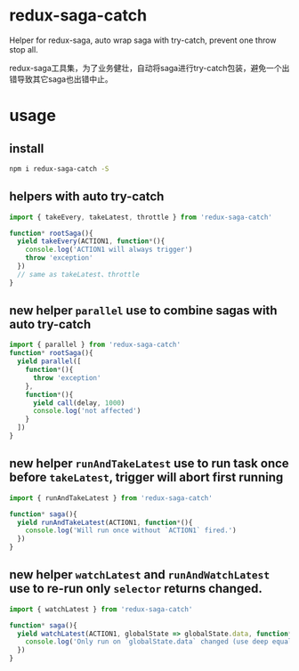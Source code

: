# redux-saga-catch
Helper for redux-saga, auto wrap saga with try-catch, prevent one throw stop all.

redux-saga工具集，为了业务健壮，自动将saga进行try-catch包装，避免一个出错导致其它saga也出错中止。

# usage
## install
```sh
npm i redux-saga-catch -S
```

## helpers with auto try-catch
```js
import { takeEvery, takeLatest, throttle } from 'redux-saga-catch'

function* rootSaga(){
  yield takeEvery(ACTION1, function*(){
    console.log('ACTION1 will always trigger')
    throw 'exception'
  })
  // same as takeLatest、throttle
}
```

## new helper `parallel` use to combine sagas with auto try-catch
```js
import { parallel } from 'redux-saga-catch'
function* rootSaga(){
  yield parallel([
    function*(){
      throw 'exception'
    },
    function*(){
      yield call(delay, 1000)
      console.log('not affected')
    }
  ])
}
```

## new helper `runAndTakeLatest` use to run task once before `takeLatest`, trigger will abort first running
```js
import { runAndTakeLatest } from 'redux-saga-catch'

function* saga(){
  yield runAndTakeLatest(ACTION1, function*(){
    console.log('Will run once without `ACTION1` fired.')
  })
}
```

## new helper `watchLatest` and `runAndWatchLatest` use to re-run only `selector` returns changed.
```js
import { watchLatest } from 'redux-saga-catch'

function* saga(){
  yield watchLatest(ACTION1, globalState => globalState.data, function*(data){
    console.log('Only run on `globalState.data` changed (use deep equal).')
  })
}
```